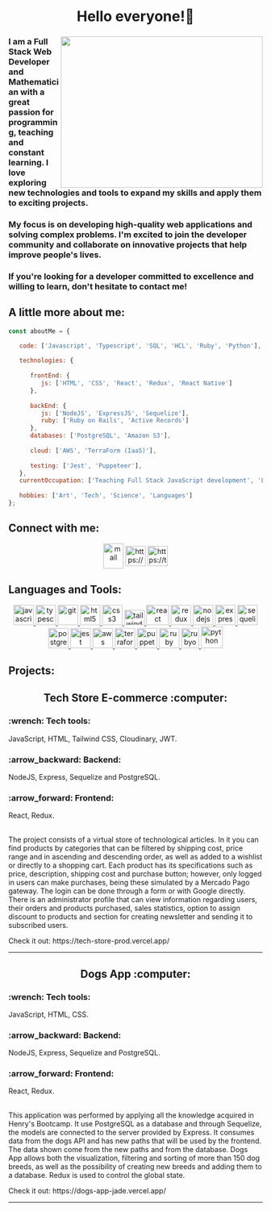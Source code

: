 
<h1 align="center">Hello everyone!👋</h1>
<div>
<img align='right' src='https://media2.giphy.com/media/qgQUggAC3Pfv687qPC/giphy.gif?cid=ecf05e47utz6772f2dyuwh3nzg8iuyy60s15gkexaxcsd7ym&rid=giphy.gif&ct=g' width='400' height='300'>
   <div>
   <h3 align="justified">I am a Full Stack Web Developer and Mathematician with a great passion for programming, teaching and constant learning. I love exploring new technologies and tools to expand my skills and apply them to exciting projects.</h3>
   <h3 align="justified"> My focus is on developing high-quality web applications and solving complex problems. I'm excited to join the developer community and collaborate on innovative projects that help improve people's lives.</h3>
   <h3 align="justified"> If you're looking for a developer committed to excellence and willing to learn, don't hesitate to contact me!</h3>
   </div>
</div>


<h2> A little more about me: </h2>

```javascript
const aboutMe = {

   code: ['Javascript', 'Typescript', 'SQL', 'HCL', 'Ruby', 'Python'],
   
   technologies: {
   
      frontEnd: {
         js: ['HTML', 'CSS', 'React', 'Redux', 'React Native']
      },
      
      backEnd: {
         js: ['NodeJS', 'ExpressJS', 'Sequelize'],
         ruby: ['Ruby on Rails', 'Active Records']
      },
      databases: ['PostgreSQL', 'Amazon S3'],
      
      cloud: ['AWS', 'TerraForm (IaaS)'],
      
      testing: ['Jest', 'Puppeteer'],
   },
   currentOccupation: ['Teaching Full Stack JavaScript development', 'Learning new technologies', 'Improving my skills'],
   
   hobbies: ['Art', 'Tech', 'Science', 'Languages']
};
```

<h2 align="left">Connect with me:</h2>
<div align="center">
<a href="mailto:alejandroquinteromejia@gmail.com" target="_blank"><img align="center" src="https://www.vectorlogo.zone/logos/gmail/gmail-icon.svg" alt="mail" height="50" width="40" /></a>
<a href="https://linkedin.com/in/alejandro-quintero-mejia/" target="_blank"><img align="center" src="https://www.vectorlogo.zone/logos/linkedin/linkedin-icon.svg" alt="https://www.linkedin.com/in/alejandro-quintero-mejia/" height="40" width="40" /></a>
<a href="https://twitter.com/BatmathDev" target="_blank"><img align="center" src="https://www.vectorlogo.zone/logos/twitter/twitter-tile.svg" alt="https://twitter.com/BatmathDev" height="40" width="40" /></a>
</div>

<h2 align="left">Languages and Tools:</h2>
<p align="center">
<a href="https://developer.mozilla.org/en-US/docs/Web/JavaScript" target="_blank"> <img src="https://upload.wikimedia.org/wikipedia/commons/thumb/9/99/Unofficial_JavaScript_logo_2.svg/1024px-Unofficial_JavaScript_logo_2.svg.png" alt="javascript" width="40" height="40"/> </a>
<a href="https://www.typescriptlang.org" target="_blank"> <img src="https://seeklogo.com/images/T/typescript-logo-B29A3F462D-seeklogo.com.png" alt="typescript" width="40" height="40"/> </a> 
<a href="https://git-scm.com/" target="_blank"> <img src="https://www.vectorlogo.zone/logos/git-scm/git-scm-icon.svg" alt="git" width="40" height="40"/> </a>
<a href="https://www.w3.org/html/" target="_blank"> <img src="https://upload.wikimedia.org/wikipedia/commons/thumb/3/38/HTML5_Badge.svg/600px-HTML5_Badge.svg.png" alt="html5" width="40" height="40"/> </a>
<a href="https://www.w3schools.com/css/" target="_blank"> <img src="https://cdn4.iconfinder.com/data/icons/social-media-logos-6/512/121-css3-512.png" alt="css3" width="40" height="40"/> </a>
<a href="https://tailwindcss.com/" target="_blank"> <img src="https://seeklogo.com/images/T/tailwind-css-logo-5AD4175897-seeklogo.com.png" alt="tailwind" width="40" height="30"/> </a>
<a href="https://reactjs.org/" target="_blank"> <img src="https://seeklogo.com/images/R/react-logo-7B3CE81517-seeklogo.com.png" alt="react" width="45" height="40"/> </a>
<a href="https://redux.js.org" target="_blank"> <img src="https://seeklogo.com/images/R/redux-logo-9CA6836C12-seeklogo.com.png" alt="redux" width="40" height="40"/> </a> 
<a href="https://nodejs.org" target="_blank"> <img src="https://www.vectorlogo.zone/logos/nodejs/nodejs-icon.svg" alt="nodejs" width= "40" height="40"/> </a>
<a href="https://expressjs.com" target="_blank"> <img src="https://www.vectorlogo.zone/logos/expressjs/expressjs-icon.svg" alt="express" width="40" height="40"/> </a> 
<a href="https://sequelize.org" target="_blank"> <img src="https://www.vectorlogo.zone/logos/sequelizejs/sequelizejs-icon.svg" alt="sequelize" width="40" height="40"/> </a>
<a href="https://www.postgresql.org" target="_blank"> <img src="https://upload.wikimedia.org/wikipedia/commons/thumb/2/29/Postgresql_elephant.svg/1200px-Postgresql_elephant.svg.png" alt="postgresql" width="40" height="40"/> </a> 
<a href="https://jestjs.io/" target="_blank"> <img src="https://www.vectorlogo.zone/logos/jestjsio/jestjsio-icon.svg" alt="jest" width="40" height="40"> </a>
<a href="https://aws.amazon.com/es/" target="_blank"> <img src="https://www.vectorlogo.zone/logos/amazon_aws/amazon_aws-icon.svg" alt="aws" width="40" height="40"> </a>
<a href="https://www.terraform.io/" target="_blank"> <img src="https://www.vectorlogo.zone/logos/terraformio/terraformio-icon.svg" alt="terraform" width="40" height="40"> </a>
<a href="https://pptr.dev/" target="_blank"> <img src="https://www.vectorlogo.zone/logos/pptrdev/pptrdev-official.svg" alt="puppeteer" width="40" height="40"> </a>
<a href="https://www.ruby-lang.org/en/" target="_blank"> <img src="https://img.icons8.com/color/344/ruby-programming-language.png" alt="ruby" width="40" height="40"/> </a> 
<a href="https://rubyonrails.org/" target="_blank"> <img src="https://seeklogo.com/images/R/ruby-on-rails-logo-95951CC5FB-seeklogo.com.png" alt="rubyonrails" width="35" height="40"/> </a> 
<a href="https://www.python.org" target="_blank"> <img src="https://img.icons8.com/color/344/python--v1.png" alt="python" width="43" height="43"/> </a>
 


<h2 align="left">Projects:</h2>

<h2 align="center">Tech Store E-commerce :computer:</h2>
<h3 align="left">:wrench: Tech tools:</h3> JavaScript, HTML, Tailwind CSS, Cloudinary, JWT.
<h3 align="left">:arrow_backward: Backend:</h3> NodeJS, Express, Sequelize and PostgreSQL.
<h3 align="left">:arrow_forward: Frontend:</h3> React, Redux.
<br></br>
<p align="justified">The project consists of a virtual store of technological articles. In it you can find products by categories that can be filtered by shipping cost, price range and in ascending and descending order, as well as added to a wishlist or directly to a shopping cart.
Each product has its specifications such as price, description, shipping cost and purchase button; however, only logged in users can make purchases, being these simulated by a Mercado Pago gateway. The login can be done through a form or with Google directly. There is an administrator profile that can view information regarding users, their orders and products purchased, sales statistics, option to assign discount to products and section for creating newsletter and sending it to subscribed users.</p>
<p>Check it out: https://tech-store-prod.vercel.app/</p>
<hr>

<h2 align="center">Dogs App :computer:</h2>
<h3 align="left">:wrench: Tech tools:</h3> JavaScript, HTML, CSS.
<h3 align="left">:arrow_backward: Backend:</h3> NodeJS, Express, Sequelize and PostgreSQL.
<h3 align="left">:arrow_forward: Frontend:</h3> React, Redux.
<br></br>
<p align="justified">This application was performed by applying all the knowledge acquired in Henry's Bootcamp. It use PostgreSQL as a database and through Sequelize, the models are connected to the server provided by Express. It consumes data from the dogs API and has new paths that will be used by the frontend. The data shown come from the new paths and from the database. Dogs App allows both the visualization, filtering and sorting of more than 150 dog breeds, as well as the possibility of creating new breeds and adding them to a database. Redux is used to control the global state.</p>
<p>Check it out: https://dogs-app-jade.vercel.app/</p>
<hr>

<!--
**AlejoMejia96/alejomejia96** is a ✨ _special_ ✨ repository because its `README.md` (this file) appears on your GitHub profile.

Here are some ideas to get you started:

- 🔭 I’m currently working on ...
- 🌱 I’m currently learning ...
- 👯 I’m looking to collaborate on ...
- 🤔 I’m looking for help with ...
- 💬 Ask me about ...
- 📫 How to reach me: ...
- 😄 Pronouns: ...
- ⚡ Fun fact: ...
-->
